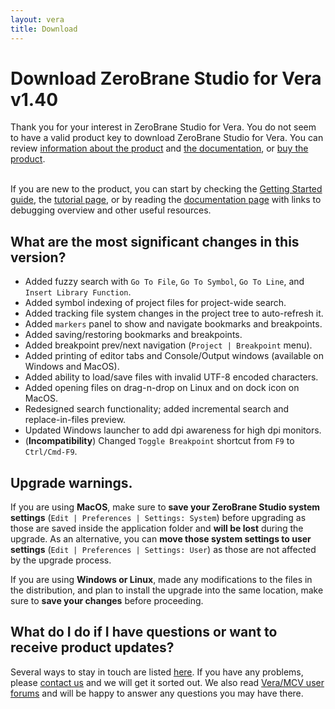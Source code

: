 ```yaml
---
layout: vera
title: Download
---
```


# Download ZeroBrane Studio for Vera v1.40

<ul class="download" id="download-options" style="display: none">
  <li><a class="download mac" href="https://download.zerobrane.com/vera/ZeroBraneStudioVera-1.40-macos.dmg" onclick="var that=this;_gaq.push(['_trackEvent','Download-Vera-macos','ZeroBraneStudioVera-1.40-macos.dmg',this.href]);setTimeout(function(){location.href=that.href;},200);return false;">
    Mac OS X 10.6.8+ (dmg file)</a></li>
  <li><a class="download winzip" href="https://download.zerobrane.com/vera/ZeroBraneStudioVera-1.40-win32.zip" onclick="var that=this;_gaq.push(['_trackEvent','Download-Vera-win32','ZeroBraneStudioVera-1.40-win32.zip',this.href]);setTimeout(function(){location.href=that.href;},200);return false;">
    Windows 32bit (zip archive)</a>
      <a class="download winexe" href="https://download.zerobrane.com/vera/ZeroBraneStudioVera-1.40-win32.exe" onclick="var that=this;_gaq.push(['_trackEvent','Download-Vera-win32','ZeroBraneStudioVera-1.40-win32.exe',this.href]);setTimeout(function(){location.href=that.href;},200);return false;">
    Windows 32bit (exe installer)</a></li>
  <li><a class="download linux" href="https://download.zerobrane.com/vera/ZeroBraneStudioVera-1.40-linux.sh" onclick="var that=this;_gaq.push(['_trackEvent','Download-Vera-linux','ZeroBraneStudioVera-1.40-linux.sh',this.href]);setTimeout(function(){location.href=that.href;},200);return false;">
    Linux 32/64bit (shell archive)</a></li>
</ul>
<div class="thank-you" id="key-message" style="display: none">This is your product key: <strong><span id="product-key">&nbsp;</span></strong>. You will need to enter it when you first connect to your device from ZeroBrane Studio for Vera.</div>
<div class="thank-you" id="thank-you">
  Thank you for your interest in ZeroBrane Studio for Vera.
  You do not seem to have a valid product key to download ZeroBrane Studio for Vera.
  You can review <a href="vera">information about the product</a> and <a href="vera-documentation">the documentation</a>, or <a href="vera-buy">buy the product</a>.
</div>
<div class="separator">&nbsp;</div>

If you are new to the product, you can start by checking
the [Getting Started guide](vera-getting-started),
the [tutorial page](vera-tutorials),
or by reading the [documentation page](vera-documentation)
with links to debugging overview and other useful resources.

## What are the most significant changes in this version?

- Added fuzzy search with `Go To File`, `Go To Symbol`, `Go To Line`, and `Insert Library Function`.
- Added symbol indexing of project files for project-wide search.
- Added tracking file system changes in the project tree to auto-refresh it.
- Added `markers` panel to show and navigate bookmarks and breakpoints.
- Added saving/restoring bookmarks and breakpoints.
- Added breakpoint prev/next navigation (`Project | Breakpoint` menu).
- Added printing of editor tabs and Console/Output windows (available on Windows and MacOS).
- Added ability to load/save files with invalid UTF-8 encoded characters.
- Added opening files on drag-n-drop on Linux and on dock icon on MacOS.
- Redesigned search functionality; added incremental search and replace-in-files preview.
- Updated Windows launcher to add dpi awareness for high dpi monitors.
- (**Incompatibility**) Changed `Toggle Breakpoint` shortcut from `F9` to `Ctrl/Cmd-F9`.

## Upgrade warnings.

If you are using **MacOS**, make sure to **save your ZeroBrane Studio system settings** (`Edit | Preferences | Settings: System`) before upgrading as those are saved inside the application folder and **will be lost** during the upgrade.
As an alternative, you can **move those system settings to user settings** (`Edit | Preferences | Settings: User`) as those are not affected by the upgrade process.

If you are using **Windows or Linux**, made any modifications to the files in the distribution,
and plan to install the upgrade into the same location, make sure to **save your changes** before proceeding.

## What do I do if I have questions or want to receive product updates?

Several ways to stay in touch are listed [here](community). If you have any problems, please [contact us](email:support@zerobrane.com) and we will get it sorted out.
We also read [Vera/MCV user forums](http://forum.micasaverde.com/) and will be happy to answer any questions you may have there.
